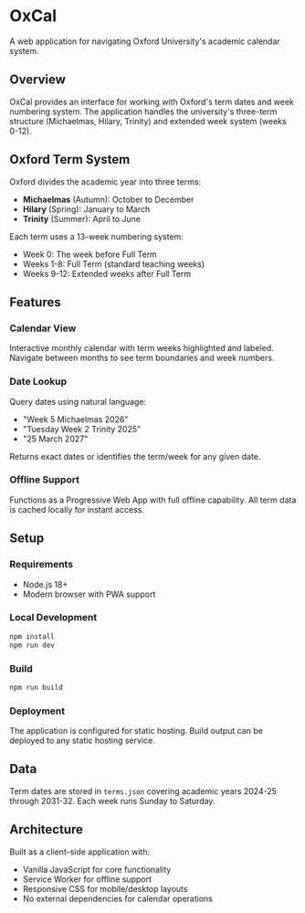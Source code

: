 # OxCal

A web application for navigating Oxford University's academic calendar system.

## Overview

OxCal provides an interface for working with Oxford's term dates and week numbering system. The application handles the university's three-term structure (Michaelmas, Hilary, Trinity) and extended week system (weeks 0-12).

## Oxford Term System

Oxford divides the academic year into three terms:
- **Michaelmas** (Autumn): October to December
- **Hilary** (Spring): January to March  
- **Trinity** (Summer): April to June

Each term uses a 13-week numbering system:
- Week 0: The week before Full Term
- Weeks 1-8: Full Term (standard teaching weeks)
- Weeks 9-12: Extended weeks after Full Term

## Features

### Calendar View
Interactive monthly calendar with term weeks highlighted and labeled. Navigate between months to see term boundaries and week numbers.

### Date Lookup
Query dates using natural language:
- "Week 5 Michaelmas 2026"
- "Tuesday Week 2 Trinity 2025"
- "25 March 2027"

Returns exact dates or identifies the term/week for any given date.

### Offline Support
Functions as a Progressive Web App with full offline capability. All term data is cached locally for instant access.

## Setup

### Requirements
- Node.js 18+
- Modern browser with PWA support

### Local Development
```bash
npm install
npm run dev
```

### Build
```bash
npm run build
```

### Deployment
The application is configured for static hosting. Build output can be deployed to any static hosting service.

## Data

Term dates are stored in `terms.json` covering academic years 2024-25 through 2031-32. Each week runs Sunday to Saturday.

## Architecture

Built as a client-side application with:
- Vanilla JavaScript for core functionality
- Service Worker for offline support
- Responsive CSS for mobile/desktop layouts
- No external dependencies for calendar operations